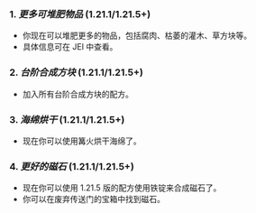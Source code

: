 ### **1.** *更多可堆肥物品*  (1.21.1/1.21.5+)
* 你现在可以堆肥更多的物品，包括腐肉、枯萎的灌木、草方块等。
* 具体信息可在 JEI 中查看。

### **2.** *台阶合成方块*  (1.21.1/1.21.5+)
* 加入所有台阶合成方块的配方。

### **3.** *海绵烘干*  (1.21.1/1.21.5+)
* 现在你可以使用篝火烘干海绵了。

### **4.** *更好的磁石*  (1.21.1/1.21.5+)
* 现在你可以使用 1.21.5 版的配方使用铁锭来合成磁石了。
* 你可以在废弃传送门的宝箱中找到磁石。